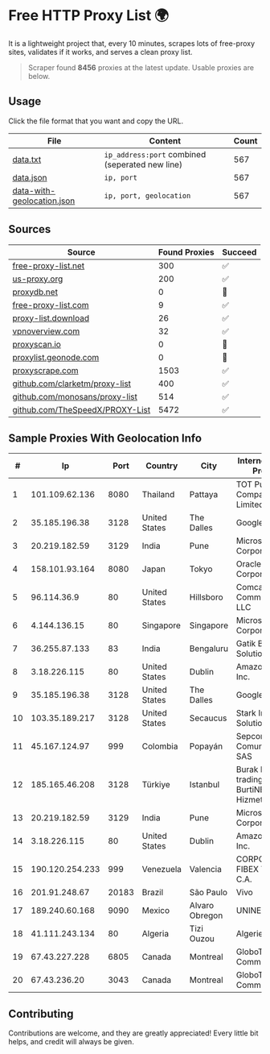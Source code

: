 
# Free HTTP Proxy List 🌍

It is a lightweight project that, every 10 minutes, scrapes lots of free-proxy sites, validates if it works, and serves a clean proxy list.


> Scraper found **8456** proxies at the latest update. Usable proxies are below.

## Usage

Click the file format that you want and copy the URL.


|File|Content|Count|
|----|-------|-----|
|[data.txt](https://raw.githubusercontent.com/themiralay/Proxy-List-World/master/data.txt)|`ip_address:port` combined (seperated new line)|567|
|[data.json](https://raw.githubusercontent.com/themiralay/Proxy-List-World/master/data.json)|`ip, port`|567|
|[data-with-geolocation.json](https://raw.githubusercontent.com/themiralay/Proxy-List-World/master/data-with-geolocation.json)|`ip, port, geolocation`|567|

## Sources

|Source|Found Proxies|Succeed|
|------|-------------|-------|
|[free-proxy-list.net](https://free-proxy-list.net)|300|✅|
|[us-proxy.org](https://www.us-proxy.org)|200|✅|
|[proxydb.net](http://proxydb.net)|0|🚫|
|[free-proxy-list.com](https://free-proxy-list.com/?page=&port=&type%5B%5D=http&type%5B%5D=https&up_time=0&search=Search)|9|✅|
|[proxy-list.download](https://www.proxy-list.download/HTTP)|26|✅|
|[vpnoverview.com](https://vpnoverview.com/privacy/anonymous-browsing/free-proxy-servers)|32|✅|
|[proxyscan.io](https://www.proxyscan.io)|0|🚫|
|[proxylist.geonode.com](https://proxylist.geonode.com/api/proxy-list?limit=300&page=1&sort_by=lastChecked&sort_type=desc&protocols=http,https)|0|🚫|
|[proxyscrape.com](https://api.proxyscrape.com/v2/?request=displayproxies&protocol=http&timeout=10000&country=all&ssl=all&anonymity=all)|1503|✅|
|[github.com/clarketm/proxy-list](https://raw.githubusercontent.com/clarketm/proxy-list/master/proxy-list-raw.txt)|400|✅|
|[github.com/monosans/proxy-list](https://raw.githubusercontent.com/monosans/proxy-list/main/proxies/http.txt)|514|✅|
|[github.com/TheSpeedX/PROXY-List](https://raw.githubusercontent.com/TheSpeedX/PROXY-List/master/http.txt)|5472|✅|


## Sample Proxies With Geolocation Info

|#|Ip|Port|Country|City|Internet Service Provider|
|-|--|----|-------|----|-------------------------|
|1|101.109.62.136|8080|Thailand|Pattaya|TOT Public Company Limited|
|2|35.185.196.38|3128|United States|The Dalles|Google LLC|
|3|20.219.182.59|3129|India|Pune|Microsoft Corporation|
|4|158.101.93.164|8080|Japan|Tokyo|Oracle Corporation|
|5|96.114.36.9|80|United States|Hillsboro|Comcast Cable Communications, LLC|
|6|4.144.136.15|80|Singapore|Singapore|Microsoft Corporation|
|7|36.255.87.133|83|India|Bengaluru|Gatik Business Solutions|
|8|3.18.226.115|80|United States|Dublin|Amazon.com, Inc.|
|9|35.185.196.38|3128|United States|The Dalles|Google LLC|
|10|103.35.189.217|3128|United States|Secaucus|Stark Industries Solutions LTD|
|11|45.167.124.97|999|Colombia|Popayán|Sepcom Comunicaciones SAS|
|12|185.165.46.208|3128|Türkiye|Istanbul|Burak Buylu trading as BurtiNET Internet Hizmetleri|
|13|20.219.182.59|3129|India|Pune|Microsoft Corporation|
|14|3.18.226.115|80|United States|Dublin|Amazon.com, Inc.|
|15|190.120.254.233|999|Venezuela|Valencia|CORPORACION FIBEX TELECOM, C.A.|
|16|201.91.248.67|20183|Brazil|São Paulo|Vivo|
|17|189.240.60.168|9090|Mexico|Alvaro Obregon|UNINET|
|18|41.111.243.134|80|Algeria|Tizi Ouzou|Algerie Telecom|
|19|67.43.227.228|6805|Canada|Montreal|GloboTech Communications|
|20|67.43.236.20|3043|Canada|Montreal|GloboTech Communications|



## Contributing

Contributions are welcome, and they are greatly appreciated! Every
little bit helps, and credit will always be given.

